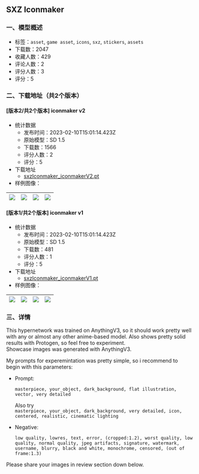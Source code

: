 ## SXZ Iconmaker
### 一、模型概述

- 标签：`asset`, `game asset`, `icons`, `sxz`, `stickers`, `assets`
- 下载数：2047
- 收藏人数：429
- 评论人数：2
- 评分人数：3
- 评分：5

### 二、下载地址（共2个版本）

#### [版本2/共2个版本] iconmaker v2

- 统计数据
  - 发布时间：2023-02-10T15:01:14.423Z
  - 原始模型：SD 1.5
  - 下载数：1566
  - 评分人数：2
  - 评分：5
- 下载地址
  - [sxzIconmaker_iconmakerV2.pt](https://civitai.com/api/download/models/7878)
- 样例图像：

| <img src="https://image.civitai.com/xG1nkqKTMzGDvpLrqFT7WA/9dfd6f56-2538-4e6c-950f-afab73969a00/width=450/74136.jpeg" /> | <img src="https://image.civitai.com/xG1nkqKTMzGDvpLrqFT7WA/7d4ee58c-9970-4ce1-82ee-f562ec61a200/width=450/74135.jpeg" /> | <img src="https://image.civitai.com/xG1nkqKTMzGDvpLrqFT7WA/e320bd10-ae5f-471c-8474-36606ffa7800/width=450/74134.jpeg" /> | <img src="https://image.civitai.com/xG1nkqKTMzGDvpLrqFT7WA/0ebc62ed-834d-4a7a-e545-d29b24a94900/width=450/74133.jpeg" /> |
| ---- | ---- | ---- | ---- |

#### [版本1/共2个版本] iconmaker v1

- 统计数据
  - 发布时间：2023-02-10T15:01:14.423Z
  - 原始模型：SD 1.5
  - 下载数：481
  - 评分人数：1
  - 评分：5
- 下载地址
  - [sxzIconmaker_iconmakerV1.pt](https://civitai.com/api/download/models/6259)
- 样例图像：

| <img src="https://image.civitai.com/xG1nkqKTMzGDvpLrqFT7WA/69d2de15-19e6-4c45-9f85-6d9223dc3200/width=450/54991.jpeg" /> | <img src="https://image.civitai.com/xG1nkqKTMzGDvpLrqFT7WA/713aab14-9b09-44cf-b08c-3de2e603b000/width=450/61181.jpeg" /> | <img src="https://image.civitai.com/xG1nkqKTMzGDvpLrqFT7WA/38e1ed65-f1e8-4026-d77e-ef6af74f2900/width=450/55006.jpeg" /> | <img src="https://image.civitai.com/xG1nkqKTMzGDvpLrqFT7WA/38e1e546-7610-4d2f-4257-a5efbb462a00/width=450/55005.jpeg" /> |
| ---- | ---- | ---- | ---- |


### 三、详情
<p>This hypernetwork was trained on AnythingV3, so it should work pretty well with any or almost any other anime-based model. Also shows pretty solid results with Protogen, so feel free to experiment.<br />Showcase images was generated with AnythingV3.</p><p>My prompts for experemintation was pretty simple, so i recommend to begin with this parameters:</p><ul><li><p>Prompt:</p><p><code>masterpiece, your_object, dark_background, flat illustration, vector, very detailed</code></p><p>Also try<br /><code>masterpiece, your_object, dark_background, very detailed, icon, centered, realistic, cinematic lighting</code></p></li><li><p>Negative:</p><p><code>low quality, lowres, text, error, (cropped:1.2), worst quality, low quality, normal quality, jpeg artifacts, signature, watermark, username, blurry, black and white, monochrome, censored, (out of frame:1.3)</code></p></li></ul><p>Please share your images in review section down below.</p>